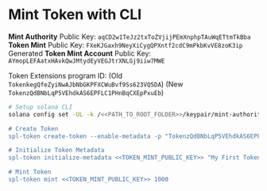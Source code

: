 # Mint Token with CLI

**Mint Authority** Public Key: `aqCD2w1TeJz2txToZVjijPEmXnphpTAuWqETtmTkBba`
**Token Mint** Public Key: `FXeKJGaxh9NeyXiCygQPXntf2cdC9mPkbKvVE8zoK3ip`
Generated **Token Mint Account** Public Key: `AYmopLEFAatxHAvkQwJMtydEyVEGJtrXNLGj9iiw7MWE`

Token Extensions program ID:
(Old `TokenkegQfeZyiNwAJbNbGKPFXCWuBvf9Ss623VQ5DA`)
(New `TokenzQdBNbLqP5VEhdkAS6EPFLC1PHnBqCXEpPxuEb`)

```bash
# Setup solana CLI
solana config set -UL -k /<<PATH_TO_ROOT_FOLDER>>/keypair/mint-authority.json

# Create Token
spl-token create-token --enable-metadata -p "TokenzQdBNbLqP5VEhdkAS6EPFLC1PHnBqCXEpPxuEb" ./keypair/token-mint.json

# Initialize Token Metadata
spl-token initialize-metadata <<TOKEN_MINT_PUBLIC_KEY>> "My First Token" "MFT001" <<URL_HOST_TOKEN_METADATA_JSON_FILE>>

# Mint Token
spl-token mint <<TOKEN_MINT_PUBLIC_KEY>> 1000
```
